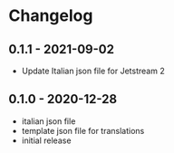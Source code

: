# Changelog

## 0.1.1 - 2021-09-02

- Update Italian json file for Jetstream 2

## 0.1.0 - 2020-12-28

- italian json file
- template json file for translations
- initial release
